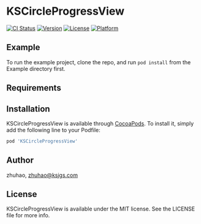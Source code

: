 # KSCircleProgressView

[![CI Status](https://img.shields.io/travis/zhuhao/KSCircleProgressView.svg?style=flat)](https://travis-ci.org/zhuhao/KSCircleProgressView)
[![Version](https://img.shields.io/cocoapods/v/KSCircleProgressView.svg?style=flat)](https://cocoapods.org/pods/KSCircleProgressView)
[![License](https://img.shields.io/cocoapods/l/KSCircleProgressView.svg?style=flat)](https://cocoapods.org/pods/KSCircleProgressView)
[![Platform](https://img.shields.io/cocoapods/p/KSCircleProgressView.svg?style=flat)](https://cocoapods.org/pods/KSCircleProgressView)

## Example

To run the example project, clone the repo, and run `pod install` from the Example directory first.

## Requirements

## Installation

KSCircleProgressView is available through [CocoaPods](https://cocoapods.org). To install
it, simply add the following line to your Podfile:

```ruby
pod 'KSCircleProgressView'
```

## Author

zhuhao, zhuhao@ksjgs.com

## License

KSCircleProgressView is available under the MIT license. See the LICENSE file for more info.
